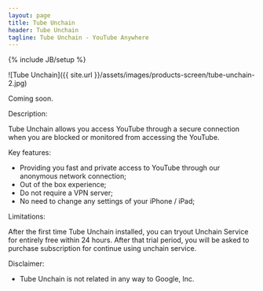 ```yaml
---
layout: page
title: Tube Unchain
header: Tube Unchain
tagline: Tube Unchain - YouTube Anywhere
---
```

{% include JB/setup %}

![Tube Unchain]({{ site.url }}/assets/images/products-screen/tube-unchain-2.jpg)

Coming soon.

Description:

Tube Unchain allows you access YouTube through a secure connection when you are blocked or monitored from accessing the YouTube. 

Key features: 

- Providing you fast and private access to YouTube through our anonymous network connection; 
- Out of the box experience; 
- Do not require a VPN server; 
- No need to change any settings of your iPhone / iPad; 

Limitations: 

After the first time Tube Unchain installed, you can tryout Unchain Service for entirely free within 24 hours. After that trial period, you will be asked to purchase subscription for continue using unchain service. 

Disclaimer: 
- Tube Unchain is not related in any way to Google, Inc.



